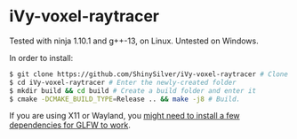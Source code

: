 # iVy-voxel-raytracer
Tested with ninja 1.10.1 and g++-13, on Linux. Untested on Windows.

In order to install:
```sh
$ git clone https://github.com/ShinySilver/iVy-voxel-raytracer # Clone this repository
$ cd iVy-voxel-raytracer # Enter the newly-created folder
$ mkdir build && cd build # Create a build folder and enter it
$ cmake -DCMAKE_BUILD_TYPE=Release .. && make -j8 # Build.
```
If you are using X11 or Wayland, you [might need to install a few dependencies for GLFW to work](https://www.glfw.org/docs/latest/compile.html#compile_deps_wayland).
